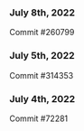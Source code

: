 ### July 8th, 2022

Commit #260799

### July 5th, 2022

Commit #314353


### July 4th, 2022

Commit #72281
